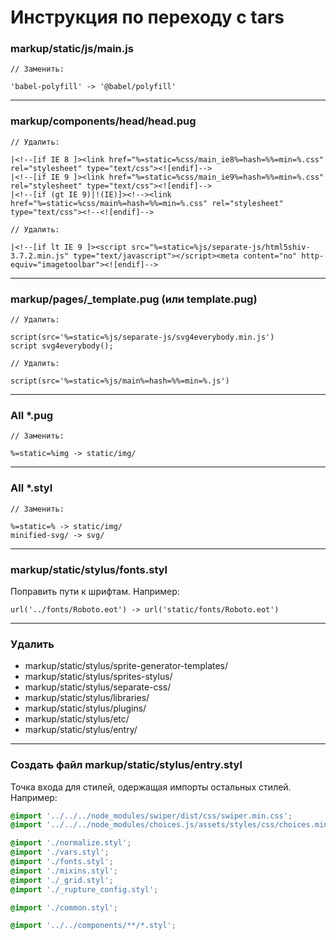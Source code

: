 # Инструкция по переходу с tars

### markup/static/js/main.js 
```pug
// Заменить:

'babel-polyfill' -> '@babel/polyfill'
```

-----------------------------------------

### markup/components/head/head.pug
```pug
// Удалить:

|<!--[if IE 8 ]><link href="%=static=%css/main_ie8%=hash=%%=min=%.css" rel="stylesheet" type="text/css"><![endif]-->
|<!--[if IE 9 ]><link href="%=static=%css/main_ie9%=hash=%%=min=%.css" rel="stylesheet" type="text/css"><![endif]-->
|<!--[if (gt IE 9)|!(IE)]><!--><link href="%=static=%css/main%=hash=%%=min=%.css" rel="stylesheet" type="text/css"><!--<![endif]-->

// Удалить:

|<!--[if lt IE 9 ]><script src="%=static=%js/separate-js/html5shiv-3.7.2.min.js" type="text/javascript"></script><meta content="no" http-equiv="imagetoolbar"><![endif]-->
```

-----------------------------------------

### markup/pages/_template.pug (или template.pug)
```pug
// Удалить: 

script(src='%=static=%js/separate-js/svg4everybody.min.js')
script svg4everybody();

// Удалить:

script(src='%=static=%js/main%=hash=%%=min=%.js')
```

-----------------------------------------

### All *.pug
```pug
// Заменить:

%=static=%img -> static/img/
```

-----------------------------------------

### All *.styl
```pug
// Заменить:

%=static=% -> static/img/
minified-svg/ -> svg/
```

-----------------------------------------

### markup/static/stylus/fonts.styl
Поправить пути к шрифтам. Например:
```pug
url('../fonts/Roboto.eot') -> url('static/fonts/Roboto.eot')
```

-----------------------------------------

### Удалить
- markup/static/stylus/sprite-generator-templates/
- markup/static/stylus/sprites-stylus/
- markup/static/stylus/separate-css/
- markup/static/stylus/libraries/
- markup/static/stylus/plugins/
- markup/static/stylus/etc/
- markup/static/stylus/entry/

-----------------------------------------

### Создать файл markup/static/stylus/entry.styl
Точка входа для стилей, одержащая импорты остальных стилей. Например:
```css
@import '../../../node_modules/swiper/dist/css/swiper.min.css';
@import '../../../node_modules/choices.js/assets/styles/css/choices.min.css';

@import './normalize.styl';
@import './vars.styl';
@import './fonts.styl';
@import './mixins.styl';
@import './_grid.styl';
@import './_rupture_config.styl';

@import './common.styl';

@import '../../components/**/*.styl';
```
